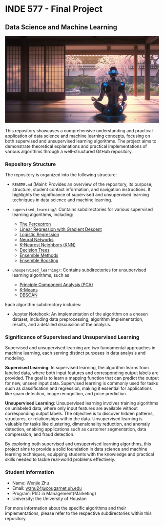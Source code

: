 # INDE 577 - Final Project
## Data Science and Machine Learning


![A Contemplating AI robot](Image/AI%20Image.webp)

This repository showcases a comprehensive understanding and practical application of data science and machine learning concepts, focusing on both supervised and unsupervised learning algorithms. The project aims to demonstrate theoretical explanations and practical implementations of various algorithms through a well-structured GitHub repository.

### Repository Structure

The repository is organized into the following structure:

- `README.md` (Main): Provides an overview of the repository, its purpose, structure, student contact information, and navigation instructions. It highlights the significance of supervised and unsupervised learning techniques in data science and machine learning.

- `supervised_learning/`: Contains subdirectories for various supervised learning algorithms, including:
  - [The Perceptron](Supervised_Learning/Lecture_3/Single_Neuron_Perceptron.ipynb)
  - [Linear Regression with Gradient Descent](Supervised_Learning/Lecture_4/Lecture_4.ipynb)
  - [Logistic Regression](Supervised_Learning/Lecture_5/logistic_regression.ipynb)
  - [Neural Networks](Supervised_Learning/Lecture_6/Copy_of_Neuro_Network.ipynb)
  - [K-Nearest Neighbors (KNN)](Supervised_Learning/Lecture_7/Lecture_7_KNN.ipynb)
  - [Decision Trees](Supervised_Learning/Lecture_8/Decision_Tree.ipynb)
  - [Ensemble Methods](Supervised_Learning/Lecture_9/9.1_Ensemble.ipynb)
  - [Ensemble Boosting](Supervised_Learning/Lecture_9/9.2_Ensemble_Boosting.ipynb)

- `unsupervised_learning/`: Contains subdirectories for unsupervised learning algorithms, such as 
  - [Principle Component Analysis (PCA)](Unsupervised_Learning/1_PCA.ipynb)
  - [K-Means](Unsupervised_Learning/2_K_Cluster.ipynb)
  - [DBSCAN](Unsupervised_Learning/3_DBSCAN.ipynb)


Each algorithm subdirectory includes:
- Jupyter Notebook: An implementation of the algorithm on a chosen dataset, including data preprocessing, algorithm implementation, results, and a detailed discussion of the analysis.

### Significance of Supervised and Unsupervised Learning

Supervised and unsupervised learning are two fundamental approaches in machine learning, each serving distinct purposes in data analysis and modeling.

**Supervised Learning**: In supervised learning, the algorithm learns from labeled data, where both input features and corresponding output labels are provided. The goal is to learn a mapping function that can predict the output for new, unseen input data. Supervised learning is commonly used for tasks such as classification and regression, making it essential for applications like spam detection, image recognition, and price prediction.

**Unsupervised Learning**: Unsupervised learning involves training algorithms on unlabeled data, where only input features are available without corresponding output labels. The objective is to discover hidden patterns, structures, or relationships within the data. Unsupervised learning is valuable for tasks like clustering, dimensionality reduction, and anomaly detection, enabling applications such as customer segmentation, data compression, and fraud detection.

By exploring both supervised and unsupervised learning algorithms, this project aims to provide a solid foundation in data science and machine learning techniques, equipping students with the knowledge and practical skills needed to tackle real-world problems effectively.

### Student Information

- Name: Wenjie Zhu
- Email: wzhu24@cougarnet.uh.edu
- Program: PhD in Management(Marketing) 
- University: the University of Houston

For more information about the specific algorithms and their implementations, please refer to the respective subdirectories within this repository.

